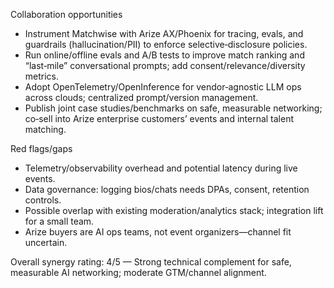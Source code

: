 Collaboration opportunities
- Instrument Matchwise with Arize AX/Phoenix for tracing, evals, and guardrails (hallucination/PII) to enforce selective‑disclosure policies.
- Run online/offline evals and A/B tests to improve match ranking and “last‑mile” conversational prompts; add consent/relevance/diversity metrics.
- Adopt OpenTelemetry/OpenInference for vendor‑agnostic LLM ops across clouds; centralized prompt/version management.
- Publish joint case studies/benchmarks on safe, measurable networking; co‑sell into Arize enterprise customers’ events and internal talent matching.

Red flags/gaps
- Telemetry/observability overhead and potential latency during live events.
- Data governance: logging bios/chats needs DPAs, consent, retention controls.
- Possible overlap with existing moderation/analytics stack; integration lift for a small team.
- Arize buyers are AI ops teams, not event organizers—channel fit uncertain.

Overall synergy rating: 4/5 — Strong technical complement for safe, measurable AI networking; moderate GTM/channel alignment.
